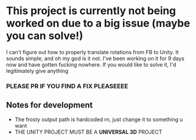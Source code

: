 # This project is currently not being worked on due to a big issue (maybe you can solve!)
I can't figure out how to properly translate rotations from FB to Unity. It sounds simple, and oh my god is it not. I've been working on it for 9 days now and have gotten fucking nowhere. If you would like to solve it, I'd legitimately give anything
### PLEASE PR IF YOU FIND A FIX PLEASEEEE
## Notes for development
- The frosty output path is hardcoded rn, just change it to something u want
- THE UNITY PROJECT MUST BE A **UNIVERSAL 3D** PROJECT